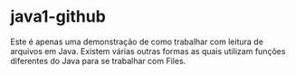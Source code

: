 # java1-github

Este é apenas uma demonstração de como trabalhar com leitura de arquivos em Java.
Existem várias outras formas as quais utilizam funções diferentes do Java para se trabalhar com Files.
